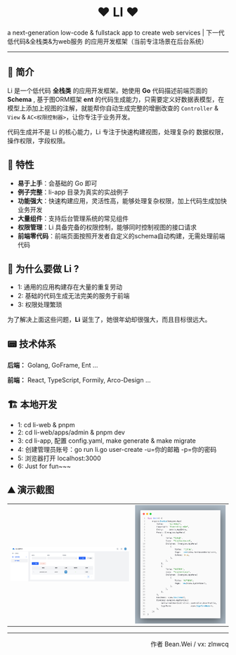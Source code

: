 <p align="center">
    <h1 align="center">❤️ LI ❤️</h1>
</p>
<p>a next-generation low-code & fullstack app to create web services | 下一代 低代码&全栈类&为web服务 的应用开发框架（当前专注场景在后台系统）</p>

---

## 🚀 简介
Li 是一个低代码 **全栈类** 的应用开发框架。她使用 **Go** 代码描述前端页面的 **Schema** , 基于图ORM框架 **ent** 的代码生成能力，只需要定义好数据表模型，在模型上添加上视图的注解，就能帮你自动生成完整的增删改查的 `Controller` & `View` & `AC<权限控制器>`，让你专注于业务开发。

代码生成并不是 Li 的核心能力，Li 专注于快速构建视图，处理复杂的 数据权限，操作权限，字段权限。

## 🌈 特性
+ **易于上手**：会基础的 Go 即可
+ **例子完整**：li-app 目录为真实的实战例子
+ **功能强大**：快速构建应用，灵活性高，能够处理复杂权限，加上代码生成加快业务开发
+ **大量组件**：支持后台管理系统的常见组件
+ **权限管理**：Li 具备完备的权限控制，能够同时控制视图的接口请求
+ **前端零代码**：前端页面按照开发者自定义的schema自动构建，无需处理前端代码

## 🧐 为什么要做 Li ?
* 1: 通用的应用构建存在大量的重复劳动
* 2: 基础的代码生成无法完美的服务于前端
* 3: 权限处理繁琐

为了解决上面这些问题，**Li** 诞生了，她很年幼却很强大，而且目标很远大。

## 📟 技术体系
**后端：**
Golang, GoFrame, Ent ...

**前端：**
 React, TypeScript, Formily, Arco-Design ...

 ## 🏗️ 本地开发
 * 1: cd li-web & pnpm
 * 2: cd li-web/apps/admin & pnpm dev
 * 3: cd li-app, 配置 config.yaml, make generate & make migrate
 * 4: 创建管理员账号：go run li.go user-create -u=你的邮箱 -p=你的密码
 * 5: 浏览器打开 localhost:3000
 * 6: Just for fun~~~

## ⛰ 演示截图
<table>
    <tr>
        <td colspan="2"><img src="docs/assets/li1.png"/></td>
        <td colspan="2"><img src="docs/assets/li2.png"/></td>
    </tr>
</table>

---

<p align="right">
作者 Bean.Wei / vx: zlnwcq
</p>
<br>